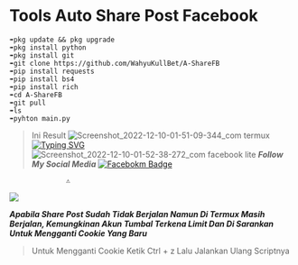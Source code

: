 
# Tools Auto Share Post Facebook

```
➠pkg update && pkg upgrade
➠pkg install python
➠pkg install git
➠git clone https://github.com/WahyuKullBet/A-ShareFB
➠pip install requests
➠pip install bs4
➠pip install rich
➠cd A-ShareFB
➠git pull
➠ls
➠pyhton main.py
```
>Ini Result
![Screenshot_2022-12-10-01-51-09-344_com termux](https://user-images.githubusercontent.com/115902571/206775276-d1b6597e-344f-4e3b-ac6d-d9372526ba90.png)
[![Typing SVG](https://readme-typing-svg.herokuapp.com?font=Koulen&size=25&duration=8000&color=light&center=true&vCenter=true&multiline=true&width=600&lines=Follow+And+Star+Coy😢)](https://git.io/typing-svg)
![Screenshot_2022-12-10-01-52-38-272_com facebook lite](https://user-images.githubusercontent.com/115902571/206775435-299219a2-0f98-4f3a-a8a5-11d74aec7e6c.png)
***Follow My Social Media***
[![Facebokm Badge](https://img.shields.io/badge/-MochWahyuDinAmbiaXD.-white?style=flat&logo=Facebook&.logoColor=blue&link=https://www.facebook.com/WaGyoXD/)](https://www.facebook.com/WaGyoXD)

                  ⚠︎
<img src="https://gd-hbimg.huaban.com/6260d3a85707fc180552af37a11a57091016ec897fc319-byA0T0_fw658">

***Apabila Share Post Sudah Tidak Berjalan Namun Di Termux Masih Berjalan, Kemungkinan Akun Tumbal Terkena Limit Dan Di Sarankan Untuk Mengganti Cookie Yang Baru***

>Untuk Mengganti Cookie 
Ketik Ctrl + z 
Lalu Jalankan Ulang Scriptnya
